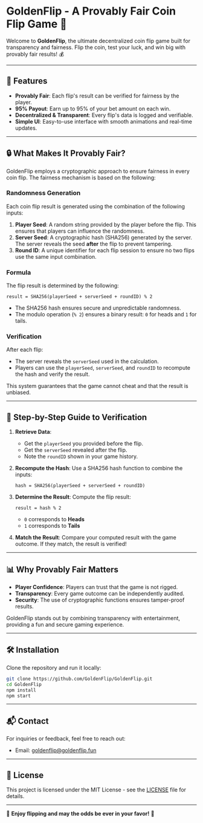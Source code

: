 # GoldenFlip - A Provably Fair Coin Flip Game 🎲

Welcome to **GoldenFlip**, the ultimate decentralized coin flip game built for transparency and fairness. Flip the coin, test your luck, and win big with provably fair results! 💰

---

## 🚀 Features

- **Provably Fair**: Each flip's result can be verified for fairness by the player.
- **95% Payout**: Earn up to 95% of your bet amount on each win.
- **Decentralized & Transparent**: Every flip's data is logged and verifiable.
- **Simple UI**: Easy-to-use interface with smooth animations and real-time updates.

---

## 🔒 What Makes It Provably Fair?

GoldenFlip employs a cryptographic approach to ensure fairness in every coin flip. The fairness mechanism is based on the following:

### Randomness Generation
Each coin flip result is generated using the combination of the following inputs:

1. **Player Seed**: A random string provided by the player before the flip. This ensures that players can influence the randomness.
2. **Server Seed**: A cryptographic hash (SHA256) generated by the server. The server reveals the seed **after** the flip to prevent tampering.
3. **Round ID**: A unique identifier for each flip session to ensure no two flips use the same input combination.

### Formula
The flip result is determined by the following:

```
result = SHA256(playerSeed + serverSeed + roundID) % 2
```

- The SHA256 hash ensures secure and unpredictable randomness.
- The modulo operation (`% 2`) ensures a binary result: `0` for heads and `1` for tails.

### Verification
After each flip:
- The server reveals the `serverSeed` used in the calculation.
- Players can use the `playerSeed`, `serverSeed`, and `roundID` to recompute the hash and verify the result.

This system guarantees that the game cannot cheat and that the result is unbiased.

---

## 📜 Step-by-Step Guide to Verification

1. **Retrieve Data**:
   - Get the `playerSeed` you provided before the flip.
   - Get the `serverSeed` revealed after the flip.
   - Note the `roundID` shown in your game history.

2. **Recompute the Hash**:
   Use a SHA256 hash function to combine the inputs:

   ```
   hash = SHA256(playerSeed + serverSeed + roundID)
   ```

3. **Determine the Result**:
   Compute the flip result:

   ```
   result = hash % 2
   ```

   - `0` corresponds to **Heads**
   - `1` corresponds to **Tails**

4. **Match the Result**:
   Compare your computed result with the game outcome. If they match, the result is verified!

---

## 📊 Why Provably Fair Matters

- **Player Confidence**: Players can trust that the game is not rigged.
- **Transparency**: Every game outcome can be independently audited.
- **Security**: The use of cryptographic functions ensures tamper-proof results.

GoldenFlip stands out by combining transparency with entertainment, providing a fun and secure gaming experience.

---

## 🛠️ Installation

Clone the repository and run it locally:

```bash
git clone https://github.com/GoldenFlip/GoldenFlip.git
cd GoldenFlip
npm install
npm start
```

---

## 📬 Contact

For inquiries or feedback, feel free to reach out:
- Email: goldenflip@goldenflip.fun

---

## 📜 License

This project is licensed under the MIT License - see the [LICENSE](LICENSE) file for details.

---

🌟 **Enjoy flipping and may the odds be ever in your favor!** 🌟
